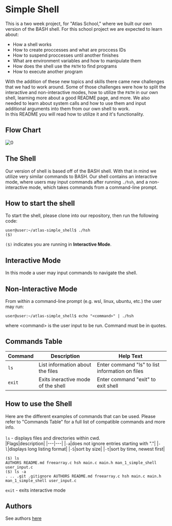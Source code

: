 # Simple Shell

This is a two week project, for "Atlas School," where we built our own version of the BASH shell. For this school project we are expected to learn about:

- How a shell works
- How to create proccesses and what are proccess IDs
- How to suspend proccesses until another finishes
- What are environment variables and how to manipulate them
- How does the shell use the `PATH` to find programs
- How to execute another program

With the addition of these new topics and skills there came new challenges that we had to work around.  Some of those challenges were how to split the interactive and non-interactive modes, how to utilize the `PATH` in our own shell, learning more about a good README page, and more.  We also needed to learn about system calls and how to use them and input additional arguments into them from our own shell to work.
<br>In this README you will read how to utilize it and it's functionality.

## Flow Chart

![0](https://github.com/Jimwall0/atlas-simple_shell/assets/89785615/2e62cf86-2adc-4805-9d0b-ad4b0eba8f97)

## The Shell

Our version of shell is based off of the BASH shell.  With that in mind we utilize very similar commands to BASH.  Our shell contains an interactive mode, where users may input commands after running `./hsh`, and a non-interactive mode, which takes commands from a command-line prompt.

## How to start the shell

To start the shell, please clone into our repository, then run the following code:
```
user@user:~/atlas-simple_shell$ ./hsh  
($)
```
`($)` indicates you are running in **Interactive Mode**.

## Interactive Mode

In this mode a user may input commands to navigate the shell.

## Non-Interactive Mode

From within a command-line prompt (e.g. wsl, linux, ubuntu, etc.) the user may run:
```
user@user:~/atlas-simple_shell$ echo "<command>" | ./hsh
```
where \<command> is the user input to be run. Command must be in quotes.

## Commands Table

| Command | Description | Help Text |
| ------- | ----------- | --------- |
| `ls` | List information about the files | Enter command "ls" to list information on files |
| `exit` | Exits ineractive mode of the shell | Enter command "exit" to exit shell |

## How to use the Shell

Here are the different examples of commands that can be used.  Please refer to "Commands Table" for a full list of compatible commands and more info.<br><br>
`ls` - displays files and directories within cwd.<br>
|Flags|description|
|---|---|
|`-a`|does not ignore entries starting with "."|
|`-l`|displays long listing format|
|`-S`|sort by size|
|`-t`|sort by time, newest first|
```
($) ls
AUTHORS README.md freearray.c hsh main.c main.h man_1_simple_shell user_input.c
($) ls -a
. .. .git .gitignore AUTHORS README.md freearray.c hsh main.c main.h man_1_simple_shell user_input.c
```
`exit` - exits interactive mode

## Authors
See authors [here](./AUTHORS)
